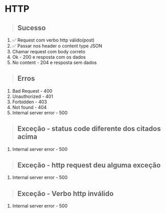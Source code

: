 # HTTP

> ## Sucesso

1. ✅ Request com verbo http válido(post)
2. ✅ Passar nos header o content type JSON
3. Chamar request com body correto
4. Ok - 200 e resposta com os dados
5. No content - 204 e resposta sem dados

> ## Erros

1. Bad Request - 400
2. Unauthorized - 401
3. Forbidden - 403
4. Not found - 404
5. Internal server error - 500

> ## Exceção - status code diferente dos citados acima

1. Internal server error - 500

> ## Exceção - http request deu alguma exceção

1. Internal server error - 500

> ## Exceção - Verbo http inválido

1. Internal server error - 500
